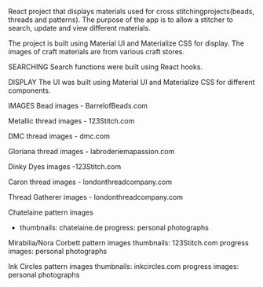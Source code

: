 React project that displays materials used for cross stitchingprojects(beads, threads and patterns). 
The purpose of the app is to allow a stitcher to search, update and view different materials. 

The project is built using Material UI and Materialize CSS for display. The images of craft materials are from various craft stores.


SEARCHING
Search functions were built using React hooks.  

DISPLAY
The UI was built using Material UI and Materialize CSS for different components.

IMAGES
Bead images - BarrelofBeads.com

Metallic thread images - 123Stitch.com

DMC thread images - dmc.com

Gloriana thread images - labroderiemapassion.com

Dinky Dyes images -123Stitch.com

Caron thread images - londonthreadcompany.com

Thread Gatherer images - londonthreadcompany.com

Chatelaine pattern images
 - thumbnails: chatelaine.de
 progress: personal photographs

Mirabilia/Nora Corbett pattern images 
thumbnails: 123Stitch.com
progress images: personal photographs

Ink Circles pattern images
thumbnails: inkcircles.com
progress images: personal photographs
